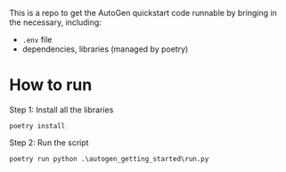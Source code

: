 This is a repo to get the AutoGen quickstart code runnable by bringing in the necessary, including:
- `.env` file
- dependencies, libraries (managed by poetry)

# How to run

Step 1: Install all the libraries
```
poetry install
```

Step 2: Run the script
```
poetry run python .\autogen_getting_started\run.py
```
